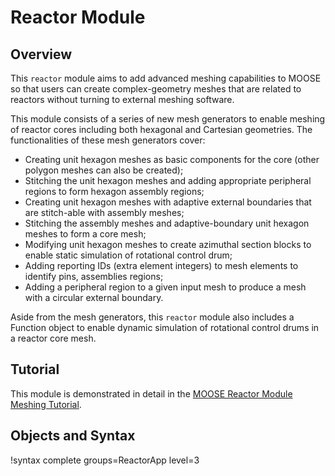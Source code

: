 # Reactor Module

## Overview

This `reactor` module aims to add advanced meshing capabilities to MOOSE so that users can create complex-geometry meshes that are related to reactors without turning to external meshing software.

This module consists of a series of new mesh generators to enable meshing of reactor cores including both hexagonal and Cartesian geometries. The functionalities of these mesh generators cover:

- Creating unit hexagon meshes as basic components for the core (other polygon meshes can also be created);
- Stitching the unit hexagon meshes and adding appropriate peripheral regions to form hexagon assembly regions;
- Creating unit hexagon meshes with adaptive external boundaries that are stitch-able with assembly meshes;
- Stitching the assembly meshes and adaptive-boundary unit hexagon meshes to form a core mesh;
- Modifying unit hexagon meshes to create azimuthal section blocks to enable static simulation of rotational control drum;
- Adding reporting IDs (extra element integers) to mesh elements to identify pins, assemblies regions;
- Adding a peripheral region to a given input mesh to produce a mesh with a circular external boundary.

Aside from the mesh generators, this `reactor` module also includes a Function object to enable dynamic simulation of rotational control drums in a reactor core mesh.

## Tutorial

This module is demonstrated in detail in the [MOOSE Reactor Module Meshing Tutorial](https://mooseframework.inl.gov/modules/reactor/index.html).

## Objects and Syntax

!syntax complete groups=ReactorApp level=3
